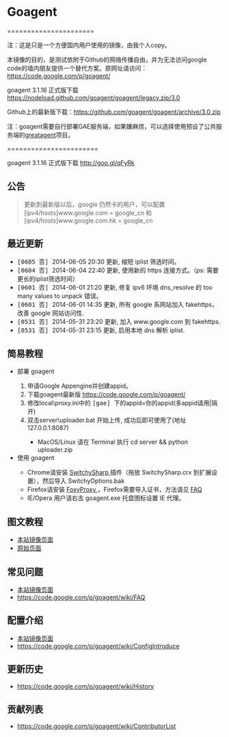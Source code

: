 
<h1>Goagent</h1>
======================

注：这是只是一个方便国内用户使用的镜像，由我个人copy。

本镜像的目的，是测试依附于Github的网络传播自由，并为无法访问google code的墙内朋友提供一个替代方案。原网址请访问：https://code.google.com/p/goagent/

goagent 3.1.16 正式版下载 https://nodeload.github.com/goagent/goagent/legacy.zip/3.0

Github上的最新版下载：https://github.com/goagent/goagent/archive/3.0.zip

注：goagent需要自行部署GAE服务端，如果嫌麻烦，可以选择使用预设了公共服务端的<a href="https://github.com/dk9999/test/blob/g_ag/README.md">greatagent</a>项目。

=======================

 <p>
    goagent 3.1.16 正式版下载
    <a href="https://nodeload.github.com/goagent/goagent/legacy.zip/3.0" rel="nofollow">
        http://goo.gl/qFyRk
    </a>
</p>
<h2>
    <a name="公告">
    </a>
    公告
    <a href="#公告" class="section_anchor">
    </a>
</h2>
<blockquote>
    更新到最新版以后，google 仍然卡的用户，可以配置 [ipv4/hosts]www.google.com = google_cn 和 [ipv4/hosts]www.google.com.hk
    = google_cn
</blockquote>
<h2>
    <a name="最近更新">
    </a>
    最近更新
    <a href="#最近更新" class="section_anchor">
    </a>
</h2>
<ul>
    <li>
        <tt>
            [0605 否]
        </tt>
        2014-06-05 20:30 更新, 缩短 iplist 筛选时间。
    </li>
    <li>
        <tt>
            [0604 否]
        </tt>
        2014-06-04 22:40 更新, 使用新的 https 连接方式。（ps: 需要更长的iplist筛选时间）
    </li>
    <li>
        <tt>
            [0601 否]
        </tt>
        2014-06-01 21:20 更新, 修复 ipv6 环境 dns_resolve 的 too many values to unpack
        错误。
    </li>
    <li>
        <tt>
            [0601 否]
        </tt>
        2014-06-01 14:35 更新, 所有 google 系网站加入 fakehttps， 改善 google 网站访问性.
    </li>
    <li>
        <tt>
            [0531 否]
        </tt>
        2014-05-31 23:20 更新, 加入 www.google.com 到 fakehttps.
    </li>
    <li>
        <tt>
            [0531 否]
        </tt>
        2014-05-31 23:15 更新, 启用本地 dns 解析 iplist.
    </li>
</ul>
<h2>
    <a name="简易教程">
    </a>
    简易教程
    <a href="#简易教程" class="section_anchor">
    </a>
</h2>
<ul>
    <li>
        部署 goagent
    </li>
    <ol>
        <li>
            申请Google Appengine并创建appid。
        </li>
        <li>
            下载goagent最新版
            <a href="https://code.google.com/p/goagent/" rel="nofollow">
                https://code.google.com/p/goagent/
            </a>
        </li>
        <li>
            修改local\proxy.ini中的
            <tt>
                [gae]
            </tt>
            下的appid=你的appid(多appid请用|隔开)
        </li>
        <li>
            双击server\uploader.bat 开始上传, 成功后即可使用了(地址127.0.0.1:8087)
        </li>
        <ul>
            <li>
                MacOS/Linux 请在 Terminal 执行 cd server &amp;&amp; python uploader.zip
            </li>
        </ul>
    </ol>
    <li>
        使用 goagent
    </li>
    <ul>
        <li>
            Chrome请安装
            <a href="https://chrome.google.com/webstore/detail/dpplabbmogkhghncfbfdeeokoefdjegm"
            rel="nofollow">
                SwitchySharp
            </a>
            插件（拖放 SwitchySharp.crx 到扩展设置），然后导入 SwitchyOptions.bak
        </li>
        <li>
            Firefox请安装
            <a href="https://addons.mozilla.org/zh-cn/firefox/addon/foxyproxy-standard/"
            rel="nofollow">
                FoxyProxy
            </a>
            ，Firefox需要导入证书，方法请见
            <a href="/p/goagent/wiki/FAQ">
                FAQ
            </a>
        </li>
        <li>
            IE/Opera 用户请右击 goagent.exe 托盘图标设置 IE 代理。
        </li>
    </ul>
</ul>
<h2>
    <a name="图文教程">
    </a>
    图文教程
    <a href="#图文教程" class="section_anchor">
    </a>
</h2>
<ul>
    <li>
        <a href="https://github.com/dk9999/test/blob/ga/wiki/InstallGuide.md">
            本站镜像页面
        </a>
    </li>
    <li>
        <a href="https://code.google.com/p/goagent/wiki/InstallGuide" rel="nofollow">
            原始页面
        </a>
    </li>
</ul>
<h2>
    <a name="常见问题">
    </a>
    常见问题
    <a href="#常见问题" class="section_anchor">
    </a>
</h2>
<ul>
    <li>
        <a href="https://github.com/dk9999/test/blob/ga/wiki/FAQ.md">
            本站镜像页面
        </a>
    </li>
    <li>
        <a href="https://code.google.com/p/goagent/wiki/FAQ" rel="nofollow">
            https://code.google.com/p/goagent/wiki/FAQ
        </a>
    </li>
</ul>
<h2>
    <a name="配置介绍">
    </a>
    配置介绍
    <a href="#配置介绍" class="section_anchor">
    </a>
</h2>
<ul>
    <li>
        <a href="https://github.com/dk9999/test/blob/ga/wiki/ConfigIntroduce.md">
            本站镜像页面
        </a>
    </li>
    <li>
        <a href="https://code.google.com/p/goagent/wiki/ConfigIntroduce" rel="nofollow">
            https://code.google.com/p/goagent/wiki/ConfigIntroduce
        </a>
    </li>
</ul>
<h2>
    <a name="更新历史">
    </a>
    更新历史
    <a href="#更新历史" class="section_anchor">
    </a>
</h2>
<ul>
    <li>
        <a href="https://code.google.com/p/goagent/wiki/History" rel="nofollow">
            https://code.google.com/p/goagent/wiki/History
        </a>
    </li>
</ul>
<h2>
    <a name="贡献列表">
    </a>
    贡献列表
    <a href="#贡献列表" class="section_anchor">
    </a>
</h2>
<ul>
    <li>
        <a href="https://code.google.com/p/goagent/wiki/ContributorList" rel="nofollow">
            https://code.google.com/p/goagent/wiki/ContributorList
        </a>
    </li>
</ul>
